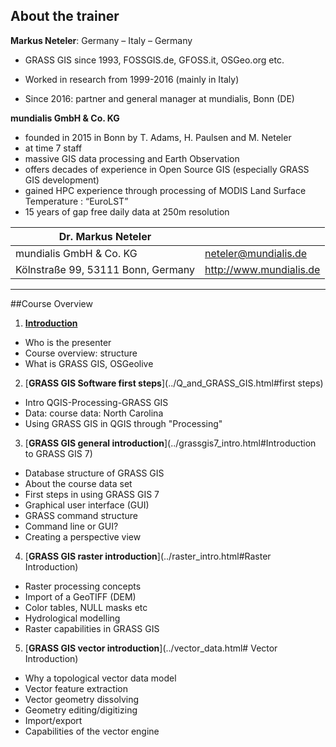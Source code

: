 ## About the trainer

**Markus Neteler**: Germany – Italy – Germany

+ GRASS GIS since 1993, FOSSGIS.de, GFOSS.it, OSGeo.org etc.

+ Worked in research from 1999-2016 (mainly in Italy)

+ Since 2016: partner and general manager at mundialis, Bonn (DE)

**mundialis GmbH & Co. KG**

* founded in 2015 in Bonn by T. Adams, H. Paulsen and M. Neteler
* at time 7 staff
* massive GIS data processing and Earth Observation
* offers decades of experience in Open Source GIS (especially GRASS GIS development)
* gained HPC experience through processing of MODIS Land Surface Temperature : “EuroLST” 
 * 15 years of gap free daily data at 250m resolution

| Dr. Markus Neteler||
| -------------         | ------------- |
| mundialis GmbH & Co. KG|neteler@mundialis.de|
| Kölnstraße 99,  53111 Bonn, Germany          |  http://www.mundialis.de |
---

##Course Overview

1) [**Introduction**](../Intro.html#Introduction)
 * Who is the presenter
 * Course overview: structure
 * What is GRASS GIS, OSGeolive

2) [**GRASS GIS Software first steps**](../Q_and_GRASS_GIS.html#first steps)
 * Intro QGIS-Processing-GRASS GIS
 * Data: course data: North Carolina
 * Using GRASS GIS in QGIS through "Processing"

3) [**GRASS GIS general introduction**](../grassgis7_intro.html#Introduction to GRASS GIS 7)
 * Database structure of GRASS GIS
 * About the course data set
 * First steps in using GRASS GIS 7
  * Graphical user interface (GUI)
  * GRASS command structure
  * Command line or GUI?
  * Creating a perspective view

4) [**GRASS GIS raster introduction**](../raster_intro.html#Raster Introduction)
 * Raster processing concepts
 * Import of a GeoTIFF (DEM)
 * Color tables, NULL masks etc
 * Hydrological modelling
 * Raster capabilities in GRASS GIS

5) [**GRASS GIS vector introduction**](../vector_data.html# Vector Introduction)
 * Why a topological vector data model
 * Vector feature extraction
 * Vector geometry dissolving
 * Geometry editing/digitizing
 * Import/export
 * Capabilities of the vector engine
     

